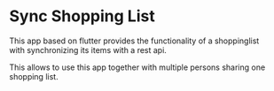 # Sync Shopping List

This app based on flutter provides the functionality of a shoppinglist  
with synchronizing its items with a rest api.

This allows to use this app together with multiple persons sharing one
shopping list.
